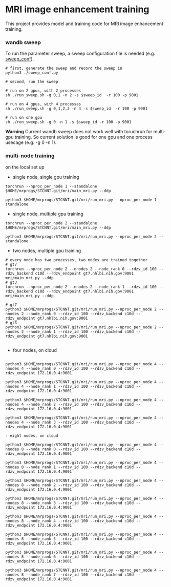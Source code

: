 # MRI image enhancement training

This project provides model and training code for MRI image enhancement training. 

### wandb sweep

To run the parameter sweep, a sweep configuration file is needed (e.g. [sweep_conf](./sweep_conf.py)). 

```
# first, generate the sweep and record the sweep in
python3 ./sweep_conf.py

# second, run the sweep

# run on 2 gpus, with 2 processes
sh ./run_sweep.sh -g 0,1 -n 2 -s $sweep_id  -r 100 -p 9001

# run on 4 gpus, with 4 processes
sh ./run_sweep.sh -g 0,1,2,3 -n 4 -s $sweep_id  -r 100 -p 9001

# run on one gpu
sh ./run_sweep.sh -g 0 -n 1 -s $sweep_id -r 100 -p 9001

```

**Warning** Current wandb sweep does not work well with toruchrun for multi-gpu training. So current solution is good for one gpu and one process usecage (e.g. -g 0 -n 1).

### multi-node training

on the local set up

- single node, single gpu training
```
torchrun --nproc_per_node 1 --standalone $HOME/mrprogs/STCNNT.git/mri/main_mri.py --ddp

python3 $HOME/mrprogs/STCNNT.git/mri/run_mri.py --nproc_per_node 1 --standalone

```

- single node, multiple gpu training
```
torchrun --nproc_per_node 2 --standalone $HOME/mrprogs/STCNNT.git/mri/main_mri.py --ddp

python3 $HOME/mrprogs/STCNNT.git/mri/run_mri.py --nproc_per_node 2 --standalone

```

- two nodes, multiple gpu training
```
# every node has two processes, two nodes are trained together
# gt7
torchrun --nproc_per_node 2 --nnodes 2 --node_rank 0 --rdzv_id 100 --rdzv_backend c10d --rdzv_endpoint gt7.nhlbi.nih.gov:9001 mri/main_mri.py --ddp
# gt3
torchrun --nproc_per_node 2 --nnodes 2 --node_rank 1 --rdzv_id 100 --rdzv_backend c10d --rdzv_endpoint gt7.nhlbi.nih.gov:9001 mri/main_mri.py --ddp

# gt7
python3 $HOME/mrprogs/STCNNT.git/mri/run_mri.py --nproc_per_node 2 --nnodes 2 --node_rank 0 --rdzv_id 100 --rdzv_backend c10d --rdzv_endpoint gt7.nhlbi.nih.gov:9001
# gt3
python3 $HOME/mrprogs/STCNNT.git/mri/run_mri.py --nproc_per_node 2 --nnodes 2 --node_rank 1 --rdzv_id 100 --rdzv_backend c10d --rdzv_endpoint gt7.nhlbi.nih.gov:9001


```

- four nodes, on cloud
```

python3 $HOME/mrprogs/STCNNT.git/mri/run_mri.py --nproc_per_node 4 --nnodes 4 --node_rank 0 --rdzv_id 100 --rdzv_backend c10d --rdzv_endpoint 172.16.0.4:9001

python3 $HOME/mrprogs/STCNNT.git/mri/run_mri.py --nproc_per_node 4 --nnodes 4 --node_rank 1 --rdzv_id 100 --rdzv_backend c10d --rdzv_endpoint 172.16.0.4:9001

python3 $HOME/mrprogs/STCNNT.git/mri/run_mri.py --nproc_per_node 4 --nnodes 4 --node_rank 2 --rdzv_id 100 --rdzv_backend c10d --rdzv_endpoint 172.16.0.4:9001

python3 $HOME/mrprogs/STCNNT.git/mri/run_mri.py --nproc_per_node 4 --nnodes 4 --node_rank 3 --rdzv_id 100 --rdzv_backend c10d --rdzv_endpoint 172.16.0.4:9001

- eight nodes, on cloud

python3 $HOME/mrprogs/STCNNT.git/mri/run_mri.py --nproc_per_node 4 --nnodes 8 --node_rank 0 --rdzv_id 100 --rdzv_backend c10d --rdzv_endpoint 172.16.0.4:9001

python3 $HOME/mrprogs/STCNNT.git/mri/run_mri.py --nproc_per_node 4 --nnodes 8 --node_rank 1 --rdzv_id 100 --rdzv_backend c10d --rdzv_endpoint 172.16.0.4:9001

python3 $HOME/mrprogs/STCNNT.git/mri/run_mri.py --nproc_per_node 4 --nnodes 8 --node_rank 2 --rdzv_id 100 --rdzv_backend c10d --rdzv_endpoint 172.16.0.4:9001

python3 $HOME/mrprogs/STCNNT.git/mri/run_mri.py --nproc_per_node 4 --nnodes 8 --node_rank 3 --rdzv_id 100 --rdzv_backend c10d --rdzv_endpoint 172.16.0.4:9001

python3 $HOME/mrprogs/STCNNT.git/mri/run_mri.py --nproc_per_node 4 --nnodes 8 --node_rank 4 --rdzv_id 100 --rdzv_backend c10d --rdzv_endpoint 172.16.0.4:9001

python3 $HOME/mrprogs/STCNNT.git/mri/run_mri.py --nproc_per_node 4 --nnodes 8 --node_rank 5 --rdzv_id 100 --rdzv_backend c10d --rdzv_endpoint 172.16.0.4:9001

python3 $HOME/mrprogs/STCNNT.git/mri/run_mri.py --nproc_per_node 4 --nnodes 8 --node_rank 6 --rdzv_id 100 --rdzv_backend c10d --rdzv_endpoint 172.16.0.4:9001

python3 $HOME/mrprogs/STCNNT.git/mri/run_mri.py --nproc_per_node 4 --nnodes 8 --node_rank 7 --rdzv_id 100 --rdzv_backend c10d --rdzv_endpoint 172.16.0.4:9001

```